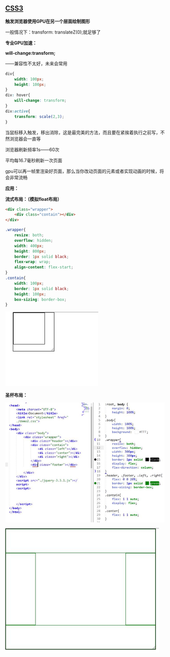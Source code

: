 ## [CSS3](./css3-brief.md)

**触发浏览器使用GPU在另一个层面绘制图形**

一般情况下：transform: translateZ(0);就足够了



**专业GPU加速：**

**will-change:transform;**

——兼容性不太好，未来会常用

```css
div{
	width: 100px;
    height: 100px;
}
div: hover{
	will-change: transform;
}
div:active{
	transform: scale(2,3);
}
```



当鼠标移入触发，移出消除，这是最完美的方法，而且要在紧挨着执行之前写，不然浏览器会一直等

浏览器刷新频率1s——60次

平均每16.7毫秒刷新一次页面

gpu可以再一帧里渲染好页面，那么当你改动页面的元素或者实现动画的时候，将会非常流畅



**应用：**

**流式布局：（模拟float布局）**

```html
<div class="wrapper">
	<div class="contain"></div>
</div>
```

```css
.wrapper{
	resize: both;
	overflow: hidden;
	width: 400px;
	height: 800px;
	border: 1px solid black;
	flex-wrap: wrap;
	align-content: flex-start;
}
.contain{
	width: 100px;
	border: 1px solid black;
	height: 100px;
	box-sizing: border-box;
}
```

![](img/GIF2.gif)

**圣杯布局：**

![](./img/5e65f.jpg)



![img](img/8941.jpg)